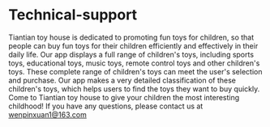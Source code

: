 # Technical-support
Tiantian toy house is dedicated to promoting fun toys for children, so that people can buy fun toys for their children efficiently and effectively in their daily life.
Our app displays a full range of children's toys, including sports toys, educational toys, music toys, remote control toys and other children's toys. These complete range of children's toys can meet the user's selection and purchase. Our app makes a very detailed classification of these children's toys, which helps users to find the toys they want to buy quickly.
Come to Tiantian toy house to give your children the most interesting childhood!
If you have any questions, please contact us at wenpinxuan1@163.com
